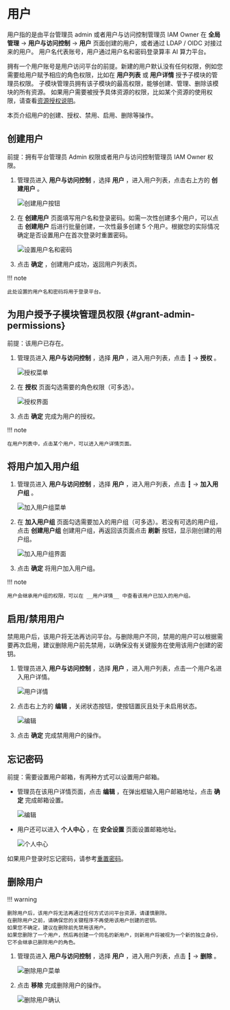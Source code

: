 # 用户

用户指的是由平台管理员 admin 或者用户与访问控制管理员 IAM Owner 在 __全局管理__ -> __用户与访问控制__ -> __用户__ 页面创建的用户，或者通过 LDAP / OIDC 对接过来的用户。
用户名代表账号，用户通过用户名和密码登录算丰 AI 算力平台。

拥有一个用户账号是用户访问平台的前提。新建的用户默认没有任何权限，例如您需要给用户赋予相应的角色权限，比如在 __用户列表__ 或 __用户详情__ 授予子模块的管理员权限。
子模块管理员拥有该子模块的最高权限，能够创建、管理、删除该模块的所有资源。
如果用户需要被授予具体资源的权限，比如某个资源的使用权限，请查看[资源授权说明](#grant-admin-permissions)。

本页介绍用户的创建、授权、禁用、启用、删除等操作。

## 创建用户

前提：拥有平台管理员 Admin 权限或者用户与访问控制管理员 IAM Owner 权限。

1. 管理员进入 __用户与访问控制__ ，选择 __用户__ ，进入用户列表，点击右上方的 __创建用户__ 。

    ![创建用户按钮](../../../images/createuser01.png)

2. 在 __创建用户__ 页面填写用户名和登录密码。如需一次性创建多个用户，可以点击 __创建用户__ 后进行批量创建，一次性最多创建 5 个用户。根据您的实际情况确定是否设置用户在首次登录时重置密码。

    ![设置用户名和密码](../../../images/createuser02.png)

3. 点击 __确定__ ，创建用户成功，返回用户列表页。

!!! note

    此处设置的用户名和密码将用于登录平台。

## 为用户授予子模块管理员权限 {#grant-admin-permissions}

前提：该用户已存在。

1. 管理员进入 __用户与访问控制__ ，选择 __用户__ ，进入用户列表，点击 __┇__ -> __授权__ 。

    ![授权菜单](../../../images/authorize01.png)

2. 在 __授权__ 页面勾选需要的角色权限（可多选）。

    ![授权界面](../../../images/authorize02.png)

3. 点击 __确定__ 完成为用户的授权。

!!! note

    在用户列表中，点击某个用户，可以进入用户详情页面。

## 将用户加入用户组

1. 管理员进入 __用户与访问控制__ ，选择 __用户__ ，进入用户列表，点击 __┇__ -> __加入用户组__ 。

    ![加入用户组菜单](../../../images/joingroup01.png)

2. 在 __加入用户组__ 页面勾选需要加入的用户组（可多选）。若没有可选的用户组，点击 __创建用户组__ 创建用户组，再返回该页面点击 __刷新__ 按钮，显示刚创建的用户组。

    ![加入用户组界面](../../../images/joingroup02.png)

3. 点击 __确定__ 将用户加入用户组。

!!! note

    用户会继承用户组的权限，可以在 __用户详情__ 中查看该用户已加入的用户组。

## 启用/禁用用户

禁用用户后，该用户将无法再访问平台。与删除用户不同，禁用的用户可以根据需要再次启用，建议删除用户前先禁用，以确保没有关键服务在使用该用户创建的密钥。

1. 管理员进入 __用户与访问控制__ ，选择 __用户__ ，进入用户列表，点击一个用户名进入用户详情。

    ![用户详情](../../../images/createuser03.png)

2. 点击右上方的 __编辑__ ，关闭状态按钮，使按钮置灰且处于未启用状态。

    ![编辑](../../../images/enableuser.png)

3. 点击 __确定__ 完成禁用用户的操作。

## 忘记密码

前提：需要设置用户邮箱，有两种方式可以设置用户邮箱。

- 管理员在该用户详情页面，点击 __编辑__ ，在弹出框输入用户邮箱地址，点击 __确定__ 完成邮箱设置。

    ![编辑](../../../images/enableuser.png)

- 用户还可以进入 __个人中心__ ，在 __安全设置__ 页面设置邮箱地址。

    ![个人中心](../../../images/mailbox.png)

如果用户登录时忘记密码，请参考[重置密码](../password.md)。

## 删除用户

!!! warning

    删除用户后，该用户将无法再通过任何方式访问平台资源，请谨慎删除。
    在删除用户之前，请确保您的关键程序不再使用该用户创建的密钥。
    如果您不确定，建议在删除前先禁用该用户。
    如果您删除了一个用户，然后再创建一个同名的新用户，则新用户将被视为一个新的独立身份，它不会继承已删除用户的角色。

1. 管理员进入 __用户与访问控制__ ，选择 __用户__ ，进入用户列表，点击 __┇__ -> __删除__ 。

    ![删除用户菜单](../../../images/deleteuser01.png)

2. 点击 __移除__ 完成删除用户的操作。

    ![删除用户确认](../../../images/deleteuser02.png)
